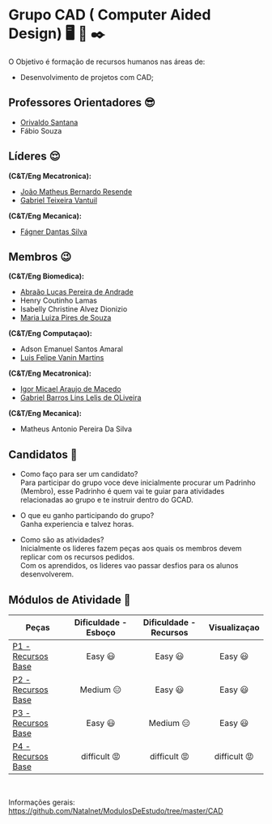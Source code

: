 # Grupo CAD ( Computer Aided Design) :desktop_computer: :wrench: :black_nib:

O Objetivo é formação de recursos humanos nas áreas de:
* Desenvolvimento de projetos com CAD;

## Professores Orientadores :sunglasses:
* [Orivaldo Santana](https://github.com/orivaldosantana)
* Fábio Souza

## Líderes :relieved:
**(C&T/Eng Mecatronica):**
* [João Matheus Bernardo Resende](https://github.com/jmathbr) 
* [Gabriel Teixeira Vantuil](https://github.com/gabrielvantuil) 

**(C&T/Eng Mecanica):**
* [Fágner Dantas Silva](https://github.com/fagner147)                           

## Membros :wink:
**(C&T/Eng Biomedica):**
* [Abraão Lucas Pereira de Andrade](github.com/gabrielblins)
* Henry Coutinho Lamas                    
* Isabelly Christine Alvez Dionizio       
* [Maria Luiza Pires de Souza](https://github.com/marialupiress)

**(C&T/Eng Computaçao):**
* Adson Emanuel Santos Amaral             
* [Luis Felipe Vanin Martins](http://github.com/luigivanin)

**(C&T/Eng Mecatronica):**
* [Igor Micael Araujo de Macedo](https://github.com/igoormichaeel)            
* [Gabriel Barros Lins Lelis de OLiveira](https://github.com/gabrielblins)   

**(C&T/Eng Mecanica):**
* Matheus Antonio Pereira Da Silva        

            
## Candidatos :runner:

* Como faço para ser um candidato?<br>
Para participar do grupo voce deve inicialmente procurar um Padrinho (Membro), esse Padrinho é quem vai te guiar para atividades relacionadas ao grupo e te instruir dentro do GCAD.

* O que eu ganho participando do grupo?<br>
Ganha experiencia e talvez horas.

* Como são as atividades?<br>
Inicialmente os lideres fazem peças aos quais os membros devem replicar com os recursos pedidos.<br>
Com os <recursos Bases> aprendidos, os lideres vao passar desfios para os alunos desenvolverem.


## Módulos de Atividade :nut_and_bolt:
| Peças | Dificuldade - Esboço | Dificuldade - Recursos | Visualizaçao |
| ------ | :------: | :------: | :------: |
| [P1 - Recursos Base](https://github.com/Natalnet/GCAD/tree/master/P1) | Easy :smiley: | Easy :smiley:|Easy :smiley:|
| [P2 - Recursos Base](https://github.com/Natalnet/GCAD/tree/master/P2) | Medium :expressionless:| Easy :smiley: |Easy :smiley:|
| [P3 - Recursos Base](https://github.com/Natalnet/GCAD/tree/master/P3) | Easy :smiley:| Medium :expressionless: |Easy :smiley: |
| [P4 - Recursos Base](https://github.com/Natalnet/GCAD/tree/master/P4) | difficult :rage:| difficult :rage: |difficult :rage: |
<br>

Informações gerais: https://github.com/Natalnet/ModulosDeEstudo/tree/master/CAD 



